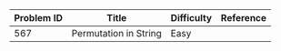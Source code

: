 | Problem ID | Title | Difficulty | Reference
| --- | --- | --- | ---
| 567 | Permutation in String | Easy | 
